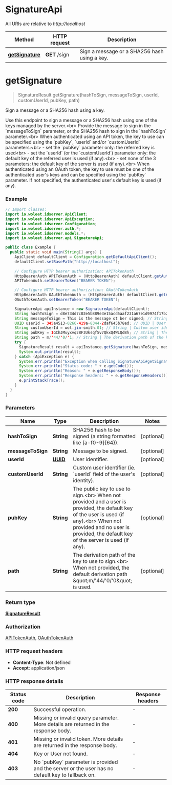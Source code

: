 # SignatureApi

All URIs are relative to *http://localhost*

Method | HTTP request | Description
------------- | ------------- | -------------
[**getSignature**](SignatureApi.md#getSignature) | **GET** /sign | Sign a message or a SHA256 hash using a key.


<a name="getSignature"></a>
# **getSignature**
> SignatureResult getSignature(hashToSign, messageToSign, userId, customUserId, pubKey, path)

Sign a message or a SHA256 hash using a key.

Use this endpoint to sign a message or a SHA256 hash using one of the keys managed by the server.&lt;br&gt; Provide the message to sign in the &#x60;messageToSign&#x60; parameter, or the SHA256 hash to sign in the &#x60;hashToSign&#x60; parameter.&lt;br&gt; When authenticated using an API token, the key to use can be specified using the &#x60;pubKey&#x60;, &#x60;userId&#x60; and/or &#x60;customUserId&#x60; parameters:&lt;br&gt; - set the &#x60;pubKey&#x60; parameter only: the referred key is used&lt;br&gt; - set the &#x60;userId&#x60; (or the &#x60;customUserId&#x60;) parameter only: the default key of the referred user is used (if any).&lt;br&gt; - set none of the 3 parameters: the default key of the server is used (if any).&lt;br&gt; When authenticated using an OAuth token, the key to use must be one of the authenticated user&#39;s keys and can be specified using the &#x60;pubKey&#x60; parameter. If not specified, the authenticated user&#39;s default key is used (if any). 

### Example
```java
// Import classes:
import io.woleet.idserver.ApiClient;
import io.woleet.idserver.ApiException;
import io.woleet.idserver.Configuration;
import io.woleet.idserver.auth.*;
import io.woleet.idserver.models.*;
import io.woleet.idserver.api.SignatureApi;

public class Example {
  public static void main(String[] args) {
    ApiClient defaultClient = Configuration.getDefaultApiClient();
    defaultClient.setBasePath("http://localhost");
    
    // Configure HTTP bearer authorization: APITokenAuth
    HttpBearerAuth APITokenAuth = (HttpBearerAuth) defaultClient.getAuthentication("APITokenAuth");
    APITokenAuth.setBearerToken("BEARER TOKEN");

    // Configure HTTP bearer authorization: OAuthTokenAuth
    HttpBearerAuth OAuthTokenAuth = (HttpBearerAuth) defaultClient.getAuthentication("OAuthTokenAuth");
    OAuthTokenAuth.setBearerToken("BEARER TOKEN");

    SignatureApi apiInstance = new SignatureApi(defaultClient);
    String hashToSign = d8e734d7c02e5b889e3e15acd5aaf231a67e1d9974f17b2c907148c4f4a7f975; // String | SHA256 hash to be signed (a string formatted like [a-f0-9]{64}).
    String messageToSign = This is the message ot ber signed; // String | Message to be signed.
    UUID userId = 345a4513-0266-419a-8344-2daf645b78ed; // UUID | User identifier.
    String customUserId = wol.jim-smith.01; // String | Custom user identifier (ie. `userId` field of the user's identity).
    String pubKey = 1GChJMuyxvq28F3Uksqf5v7QkxQ4WLQdBh; // String | The public key to use to sign.<br> When not provided and a user is provided, the default key of the user is used (if any).<br> When not provided and no user is provided, the default key of the server is used (if any). 
    String path = m/'44/'0/'1; // String | The derivation path of the key to use to sign.<br> When not provided, the default derivation path \"m/'44/'0/'0\" is used. 
    try {
      SignatureResult result = apiInstance.getSignature(hashToSign, messageToSign, userId, customUserId, pubKey, path);
      System.out.println(result);
    } catch (ApiException e) {
      System.err.println("Exception when calling SignatureApi#getSignature");
      System.err.println("Status code: " + e.getCode());
      System.err.println("Reason: " + e.getResponseBody());
      System.err.println("Response headers: " + e.getResponseHeaders());
      e.printStackTrace();
    }
  }
}
```

### Parameters

Name | Type | Description  | Notes
------------- | ------------- | ------------- | -------------
 **hashToSign** | **String**| SHA256 hash to be signed (a string formatted like [a-f0-9]{64}). | [optional]
 **messageToSign** | **String**| Message to be signed. | [optional]
 **userId** | [**UUID**](.md)| User identifier. | [optional]
 **customUserId** | **String**| Custom user identifier (ie. &#x60;userId&#x60; field of the user&#39;s identity). | [optional]
 **pubKey** | **String**| The public key to use to sign.&lt;br&gt; When not provided and a user is provided, the default key of the user is used (if any).&lt;br&gt; When not provided and no user is provided, the default key of the server is used (if any).  | [optional]
 **path** | **String**| The derivation path of the key to use to sign.&lt;br&gt; When not provided, the default derivation path \&quot;m/&#39;44/&#39;0/&#39;0\&quot; is used.  | [optional]

### Return type

[**SignatureResult**](SignatureResult.md)

### Authorization

[APITokenAuth](../README.md#APITokenAuth), [OAuthTokenAuth](../README.md#OAuthTokenAuth)

### HTTP request headers

 - **Content-Type**: Not defined
 - **Accept**: application/json

### HTTP response details
| Status code | Description | Response headers |
|-------------|-------------|------------------|
**200** | Successful operation. |  -  |
**400** | Missing or invalid query parameter. More details are returned in the response body. |  -  |
**401** | Missing or invalid token. More details are returned in the response body. |  -  |
**404** | Key or User not found. |  -  |
**403** | No &#x60;pubKey&#x60; parameter is provided and the server or the user has no default key to fallback on. |  -  |

